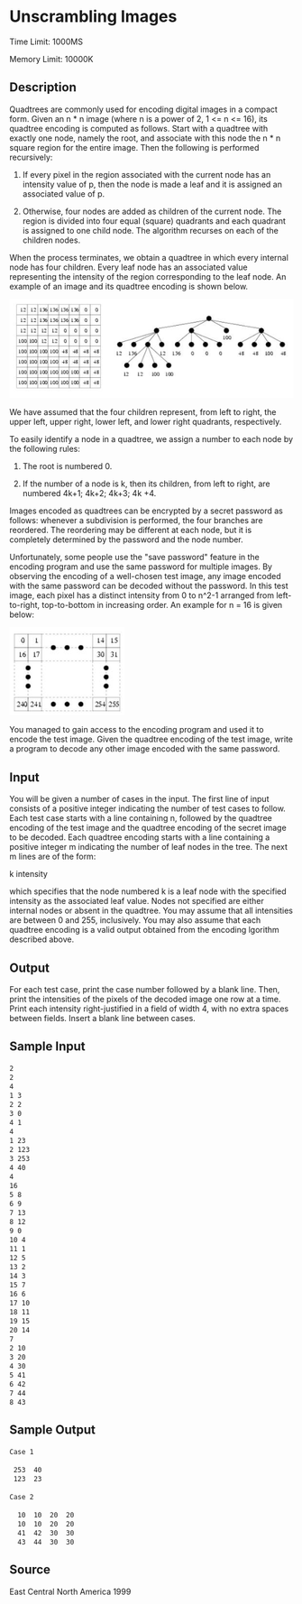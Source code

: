 # Unscrambling Images

Time Limit: 1000MS

Memory Limit: 10000K


## Description

Quadtrees are commonly used for encoding digital images in a compact form. Given an n * n image (where n is a power of 2, 1 <= n <= 16), its quadtree encoding is computed as follows. Start with a quadtree with exactly one node, namely the root, and associate with this node the n * n square region for the entire image. Then the following is performed recursively: 

1. If every pixel in the region associated with the current node has an intensity value of p, then the node is made a leaf and it is assigned an associated value of p. 

2. Otherwise, four nodes are added as children of the current node. The region is divided into four equal (square) quadrants and each quadrant is assigned to one child node. The algorithm recurses on each of the children nodes. 

When the process terminates, we obtain a quadtree in which every internal node has four children. Every leaf node has an associated value representing the intensity of the region corresponding to the leaf node. An example of an image and its quadtree encoding is shown below. 

![](1086_1.jpg)

We have assumed that the four children represent, from left to right, the upper left, upper right, lower left, and lower right quadrants, respectively. 

To easily identify a node in a quadtree, we assign a number to each node by the following rules: 

1. The root is numbered 0. 

2. If the number of a node is k, then its children, from left to right, are numbered 4k+1; 4k+2; 4k+3; 4k +4. 

Images encoded as quadtrees can be encrypted by a secret password as follows: whenever a subdivision is performed, the four branches are reordered. The reordering may be different at each node, but it is completely determined by the password and the node number. 

Unfortunately, some people use the "save password" feature in the encoding program and use the same password for multiple images. By observing the encoding of a well-chosen test image, any image encoded with the same password can be decoded without the password. In this test image, each pixel has a distinct intensity from 0 to n^2-1 arranged from left-to-right, top-to-bottom in increasing order. An example for n = 16 is given below: 

![](1086_2.jpg)

You managed to gain access to the encoding program and used it to encode the test image. Given the quadtree encoding of the test image, write a program to decode any other image encoded with the same password.


## Input

You will be given a number of cases in the input. The first line of input consists of a positive integer indicating the number of test cases to follow. Each test case starts with a line containing n, followed by the quadtree encoding of the test image and the quadtree encoding of the secret image to be decoded. Each quadtree encoding starts with a line containing a positive integer m indicating the number of leaf nodes in the tree. The next m lines are of the form: 

k intensity

which specifies that the node numbered k is a leaf node with the specified intensity as the associated leaf value. Nodes not specified are either internal nodes or absent in the quadtree. You may assume that all intensities are between 0 and 255, inclusively. You may also assume that each quadtree encoding is a valid output obtained from the encoding lgorithm described above.


## Output

For each test case, print the case number followed by a blank line. Then, print the intensities of the pixels of the decoded image one row at a time. Print each intensity right-justified in a field of width 4, with no extra spaces between fields. Insert a blank line between cases.


## Sample Input

```
2
2
4
1 3
2 2
3 0
4 1
4
1 23
2 123
3 253
4 40
4
16
5 8
6 9
7 13
8 12
9 0
10 4
11 1
12 5
13 2
14 3
15 7
16 6
17 10
18 11
19 15
20 14
7
2 10
3 20
4 30
5 41
6 42
7 44
8 43
```


## Sample Output

```
Case 1 

 253  40 
 123  23 

Case 2 

  10  10  20  20 
  10  10  20  20 
  41  42  30  30 
  43  44  30  30
```


## Source

East Central North America 1999

